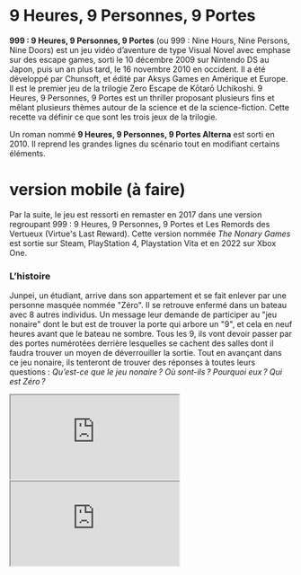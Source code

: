 # 9 Heures, 9 Personnes, 9 Portes

**999 : 9 Heures, 9 Personnes, 9 Portes** (ou 999 : Nine Hours, Nine Persons, Nine Doors) est un jeu vidéo d’aventure de type Visual Novel avec emphase sur des escape games, sorti le 10 décembre 2009 sur Nintendo DS au Japon, puis un an plus tard, le 16 novembre 2010 en occident. Il a été développé par Chunsoft, et édité par Aksys Games en Amérique et Europe. Il est le premier jeu de la trilogie Zero Escape de Kōtarō Uchikoshi. 9 Heures, 9 Personnes, 9 Portes est un thriller proposant plusieurs fins et mêlant plusieurs thèmes autour de la science et de la science-fiction. Cette recette va définir ce que sont les trois jeux de la trilogie.

Un roman nommé **9 Heures, 9 Personnes, 9 Portes Alterna** est sorti en 2010. Il reprend les grandes lignes du scénario tout en modifiant certains éléments.

# version mobile (à faire)

Par la suite, le jeu est ressorti en remaster en 2017 dans une version regroupant 999 : 9 Heures, 9 Personnes, 9 Portes et Les Remords des Vertueux (Virtue's Last Reward). Cette version nommée *The Nonary Games* est sortie sur Steam, PlayStation 4, Playstation Vita et en 2022 sur Xbox One.

### L’histoire

Junpei, un étudiant, arrive dans son appartement et se fait enlever par une personne masquée nommée "Zéro". Il se retrouve enfermé dans un bateau avec 8 autres individus. Un message leur demande de participer au "jeu nonaire" dont le but est de trouver la porte qui arbore un "9", et cela en neuf heures avant que le bateau ne sombre. Tous les 9, ils vont devoir passer par des portes numérotées derrière lesquelles se cachent des salles dont il faudra trouver un moyen de déverrouiller la sortie. Tout en avançant dans ce jeu nonaire, ils tenteront de trouver des réponses à toutes leurs questions : *Qu’est-ce que le jeu nonaire ? Où sont-ils ? Pourquoi eux ? Qui est Zéro ?*



<iframe src="https://www.youtube.com/embed/tmatwxj-jFg"></iframe>

<iframe src="https://store.steampowered.com/widget/477740/"></iframe>
